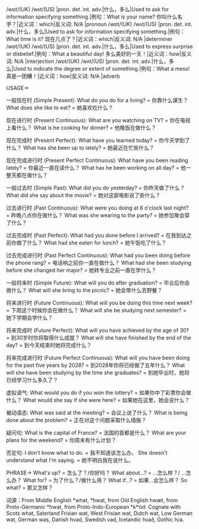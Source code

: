 /wɒt/(UK) /wʌt/(US) |pron. det. int. adv.|什么，多么|Used to ask for information specifying something.|例句：What is your name? 你叫什么名字？|近义词：which|反义词: N/A |pronoun
/wɒt/(UK) /wʌt/(US) |pron. det. int. adv.|什么，多么|Used to ask for information specifying something.|例句：What time is it? 现在几点了？|近义词：which|反义词: N/A |determiner
/wɒt/(UK) /wʌt/(US) |pron. det. int. adv.|什么，多么|Used to express surprise or disbelief.|例句：What a beautiful day! 多么美好的一天！|近义词：how|反义词: N/A |interjection
/wɒt/(UK) /wʌt/(US) |pron. det. int. adv.|什么，多么|Used to indicate the degree or extent of something.|例句：What a mess! 真是一团糟！|近义词：how|反义词: N/A |adverb


USAGE->

一般现在时 (Simple Present):
What do you do for a living? = 你靠什么谋生？
What does she like to eat? = 她喜欢吃什么？

现在进行时 (Present Continuous):
What are you watching on TV? = 你在电视上看什么？
What is he cooking for dinner? = 他晚饭在做什么？

现在完成时 (Present Perfect):
What have you learned today? = 你今天学到了什么？
What has she been up to lately? = 她最近在忙些什么？

现在完成进行时 (Present Perfect Continuous):
What have you been reading lately? = 你最近一直在读什么？
What has he been working on all day? = 他一整天都在做什么？

一般过去时 (Simple Past):
What did you do yesterday? = 你昨天做了什么？
What did she say about the movie? = 她对这部电影说了些什么？

过去进行时 (Past Continuous):
What were you doing at 8 o'clock last night? = 昨晚八点你在做什么？
What was she wearing to the party? = 她参加聚会穿了什么？

过去完成时 (Past Perfect):
What had you done before I arrived? = 在我到达之前你做了什么？
What had she eaten for lunch? = 她午饭吃了什么？

过去完成进行时 (Past Perfect Continuous):
What had you been doing before the phone rang? = 电话响之前你一直在做什么？
What had she been studying before she changed her major? = 她转专业之前一直在学什么？


一般将来时 (Simple Future):
What will you do after graduation? = 毕业后你会做什么？
What will she bring to the picnic? = 她会带什么去野餐？

将来进行时 (Future Continuous):
What will you be doing this time next week? = 下周这个时候你会在做什么？
What will she be studying next semester? = 她下学期会学什么？


将来完成时 (Future Perfect):
What will you have achieved by the age of 30? = 到30岁时你将取得什么成就？
What will she have finished by the end of the day? = 到今天结束时她将完成什么？


将来完成进行时 (Future Perfect Continuous):
What will you have been doing for the past five years by 2028? = 到2028年你将已经做了五年什么？
What will she have been studying by the time she graduates? = 到她毕业时，她将已经学习什么多久了？



虚拟语气:
What would you do if you won the lottery? = 如果你中了彩票你会做什么？
What would she say if she were here? = 如果她在这里，她会说什么？


被动语态:
What was said at the meeting? = 会议上说了什么？
What is being done about the problem? = 正在对这个问题采取什么措施？


疑问句:
What is the capital of France? = 法国的首都是什么？
What are your plans for the weekend? = 你周末有什么计划？


否定句:
I don't know what to do. = 我不知道该怎么办。
She doesn't understand what I'm saying. = 她不明白我在说什么。



PHRASE->
What's up? = 怎么了？/你好吗？
What about...? = ...怎么样？/ ...怎么办？
What for? = 为了什么？/做什么用？
What if...? = 如果...会怎么样？
So what? = 那又怎样？


词源：From Middle English *what, *hwat, from Old English hwæt, from Proto-Germanic *hwat, from Proto-Indo-European *kʷód. Cognate with Scots what, Saterland Frisian wat, West Frisian wat, Dutch wat, Low German wat, German was, Danish hvad, Swedish vad, Icelandic hvað, Gothic ƕa.
